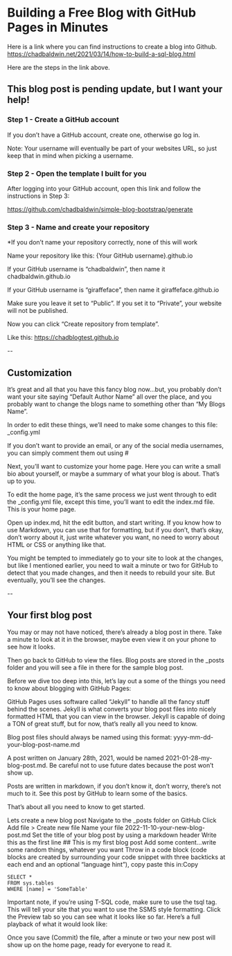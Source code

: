 # Building a Free Blog with GitHub Pages in Minutes

Here is a link where you can find instructions to create a blog into Github.
https://chadbaldwin.net/2021/03/14/how-to-build-a-sql-blog.html

Here are the steps in the link above.

## This blog post is pending update, but I want your help!

### Step 1 - Create a GitHub account
If you don’t have a GitHub account, create one, otherwise go log in.

Note: Your username will eventually be part of your websites URL, so just keep that in mind when picking a username.

### Step 2 - Open the template I built for you
After logging into your GitHub account, open this link and follow the instructions in Step 3:

https://github.com/chadbaldwin/simple-blog-bootstrap/generate

### Step 3 - Name and create your repository
*If you don’t name your repository correctly, none of this will work

Name your repository like this: {Your GitHub username}.github.io

If your GitHub username is “chadbaldwin”, then name it chadbaldwin.github.io

If your GitHub username is “giraffeface”, then name it giraffeface.github.io

Make sure you leave it set to “Public”. If you set it to “Private”, your website will not be published.

Now you can click “Create repository from template”.


Like this: https://chadblogtest.github.io

--

## Customization
It’s great and all that you have this fancy blog now…but, you probably don’t want your site saying “Default Author Name” all over the place, and you probably want to change the blogs name to something other than “My Blogs Name”.

In order to edit these things, we’ll need to make some changes to this file: _config.yml

If you don’t want to provide an email, or any of the social media usernames, you can simply comment them out using #

Next, you’ll want to customize your home page. Here you can write a small bio about yourself, or maybe a summary of what your blog is about. That’s up to you.

To edit the home page, it’s the same process we just went through to edit the _config.yml file, except this time, you’ll want to edit the index.md file. This is your home page.

Open up index.md, hit the edit button, and start writing. If you know how to use Markdown, you can use that for formatting, but if you don’t, that’s okay, don’t worry about it, just write whatever you want, no need to worry about HTML or CSS or anything like that.



You might be tempted to immediately go to your site to look at the changes, but like I mentioned earlier, you need to wait a minute or two for GitHub to detect that you made changes, and then it needs to rebuild your site. But eventually, you’ll see the changes.

--

## Your first blog post
You may or may not have noticed, there’s already a blog post in there. Take a minute to look at it in the browser, maybe even view it on your phone to see how it looks.

Then go back to GitHub to view the files. Blog posts are stored in the _posts folder and you will see a file in there for the sample blog post.

Before we dive too deep into this, let’s lay out a some of the things you need to know about blogging with GitHub Pages:

GitHub Pages uses software called “Jekyll” to handle all the fancy stuff behind the scenes. Jekyll is what converts your blog post files into nicely formatted HTML that you can view in the browser. Jekyll is capable of doing a TON of great stuff, but for now, that’s really all you need to know.

Blog post files should always be named using this format: yyyy-mm-dd-your-blog-post-name.md

A post written on January 28th, 2021, would be named 2021-01-28-my-blog-post.md. Be careful not to use future dates because the post won’t show up.

Posts are written in markdown, if you don’t know it, don’t worry, there’s not much to it. See this post by GitHub to learn some of the basics.

That’s about all you need to know to get started.

Lets create a new blog post
Navigate to the _posts folder on GitHub
Click Add file > Create new file
Name your file 2022-11-10-your-new-blog-post.md
Set the title of your blog post by using a markdown header
Write this as the first line ## This is my first blog post
Add some content…write some random things, whatever you want
Throw in a code block (code blocks are created by surrounding your code snippet with three backticks at each end and an optional “language hint”), copy paste this in:Copy
 ```tsql
 SELECT *
 FROM sys.tables
 WHERE [name] = 'SomeTable'
 ```
Important note, if you’re using T-SQL code, make sure to use the tsql tag. This will tell your site that you want to use the SSMS style formatting.
Click the Preview tab so you can see what it looks like so far.
Here’s a full playback of what it would look like:



Once you save (Commit) the file, after a minute or two your new post will show up on the home page, ready for everyone to read it.
